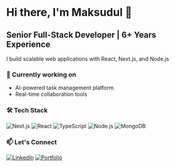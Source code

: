 # Hi there, I'm Maksudul 👋

## Senior Full-Stack Developer | 6+ Years Experience

I build scalable web applications with React, Next.js, and Node.js

### 🔭 Currently working on
- AI-powered task management platform
- Real-time collaboration tools

### 🛠️ Tech Stack
![Next.js](https://img.shields.io/badge/-Next.js-000?logo=next.js)
![React](https://img.shields.io/badge/-React-61DAFB?logo=react&logoColor=black)
![TypeScript](https://img.shields.io/badge/-TypeScript-3178C6?logo=typescript&logoColor=white)
![Node.js](https://img.shields.io/badge/-Node.js-339933?logo=node.js&logoColor=white)
![MongoDB](https://img.shields.io/badge/-MongoDB-47A248?logo=mongodb&logoColor=white)

### 📫 Let's Connect
[![LinkedIn](https://img.shields.io/badge/-LinkedIn-0A66C2?logo=linkedin)](your-linkedin)
[![Portfolio](https://img.shields.io/badge/-Portfolio-000?logo=vercel)](mtushar78.github.io)
